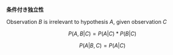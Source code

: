 **条件付き独立性**

Observation $B$ is irrelevant to hypothesis $A$, given observation $C$

$$P(A,B|C) = P(A|C) * P(B|C)$$

$$P(A|B,C) = P(A|C)$$